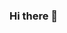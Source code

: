 ### Hi there 👋

<!--
**Victordekker55/Victordekker55** is a ✨ _special_ ✨ repository because its `README.md` (this file) appears on your GitHub profile.

Here are some ideas to get you started:

- 🔭 I’m currently working on improving code
- 🌱 I’m currently learning to expand my knowledge in coding
- 💬 Ask me about food and we can discuss
- 📫 How to reach me: mail
- 😄 Pronouns: he

-->
